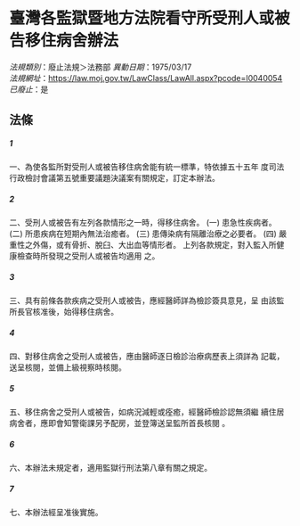 # 臺灣各監獄暨地方法院看守所受刑人或被告移住病舍辦法

*法規類別*：廢止法規＞法務部
*異動日期*：1975/03/17  
*法規網址*：https://law.moj.gov.tw/LawClass/LawAll.aspx?pcode=I0040054
*已廢止*：是


## 法條
##### 1
一、為使各監所對受刑人或被告移住病舍能有統一標準，特依據五十五年
    度司法行政檢討會議第五號重要議題決議案有關規定，訂定本辦法。


##### 2
二、受刑人或被告有左列各款情形之一時，得移住病舍。
 (一) 患急性疾病者。
 (二) 所患疾病在短期內無法治癒者。
 (三) 患傳染病有隔離治療之必要者。
 (四) 嚴重性之外傷，或有骨折、脫臼、大出血等情形者。
    上列各款規定，對入監入所健康檢查時所發現之受刑人或被告均適用
    之。


##### 3
三、具有前條各款疾病之受刑人或被告，應經醫師詳為檢診簽具意見，呈
    由該監所長官核准後，始得移住病舍。


##### 4
四、對移住病舍之受刑人或被告，應由醫師逐日檢診治療病歷表上須詳為
    記載，送呈核閱，並備上級視察時核閱。


##### 5
五、移住病舍之受刑人或被告，如病況減輕或痊癒，經醫師檢診認無須繼
    續住居病舍者，應即會知警衛課另予配房，並登簿送呈監所首長核閱
    。


##### 6
六、本辦法未規定者，適用監獄行刑法第八章有關之規定。


##### 7
七、本辦法經呈准後實施。



